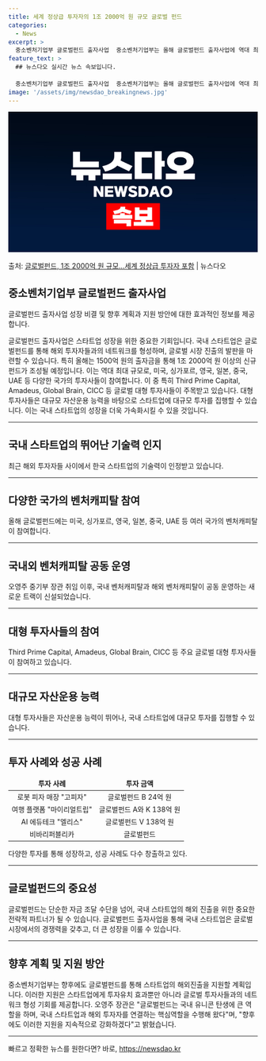 ```yaml
---
title: 세계 정상급 투자자의 1조 2000억 원 규모 글로벌 펀드
categories:
  - News
excerpt: >
  중소벤처기업부 글로벌펀드 출자사업  중소벤처기업부는 올해 글로벌펀드 출자사업에 역대 최대 규모인 1500억 …
feature_text: >
  ## 뉴스다오 실시간 뉴스 속보입니다.

  중소벤처기업부 글로벌펀드 출자사업  중소벤처기업부는 올해 글로벌펀드 출자사업에 역대 최대 규모인 1500억 …
image: '/assets/img/newsdao_breakingnews.jpg'
---
```


![뉴스다오 속보](/assets/img/newsdao_breakingnews.jpg)

<p>출처: <a href="https://newsdao.kr/4541" rel="dofollow">글로벌펀드, 1조 2000억 원 규모…세계 정상급 투자자 포함</a> | 뉴스다오</p>

<h2 data-ke-size="size26">중소벤처기업부 글로벌펀드 출자사업</h2>
글로벌펀드 출자사업 성장 비결 및 향후 계획과 지원 방안에 대한 효과적인 정보를 제공합니다.

<p data-ke-size="size16">글로벌펀드 출자사업은 스타트업 성장을 위한 중요한 기회입니다. 국내 스타트업은 글로벌펀드를 통해 해외 투자자들과의 네트워크를 형성하며, 글로벌 시장 진출의 발판을 마련할 수 있습니다. 특히 올해는 1500억 원의 출자금을 통해 1조 2000억 원 이상의 신규 펀드가 조성될 예정입니다. 이는 역대 최대 규모로, 미국, 싱가포르, 영국, 일본, 중국, UAE 등 다양한 국가의 투자사들이 참여합니다. 이 중 특히 Third Prime Capital, Amadeus, Global Brain, CICC 등 글로벌 대형 투자사들이 주목받고 있습니다. 대형 투자사들은 대규모 자산운용 능력을 바탕으로 스타트업에 대규모 투자를 집행할 수 있습니다. 이는 국내 스타트업의 성장을 더욱 가속화시킬 수 있을 것입니다.</p>

<hr>

<h2 data-ke-size="size26">국내 스타트업의 뛰어난 기술력 인지</h2>
<p data-ke-size="size16">최근 해외 투자자들 사이에서 한국 스타트업의 기술력이 인정받고 있습니다.</p>

<hr>

<h2 data-ke-size="size26">다양한 국가의 벤처캐피탈 참여</h2>
<p data-ke-size="size16">올해 글로벌펀드에는 미국, 싱가포르, 영국, 일본, 중국, UAE 등 여러 국가의 벤처캐피탈이 참여합니다.</p>

<hr>

<h2 data-ke-size="size26">국내외 벤처캐피탈 공동 운영</h2>
<p data-ke-size="size16">오영주 중기부 장관 취임 이후, 국내 벤처캐피탈과 해외 벤처캐피탈이 공동 운영하는 새로운 트랙이 신설되었습니다.</p>

<hr>

<h2 data-ke-size="size26">대형 투자사들의 참여</h2>
<p data-ke-size="size16">Third Prime Capital, Amadeus, Global Brain, CICC 등 주요 글로벌 대형 투자사들이 참여하고 있습니다.</p>

<hr>

<h2 data-ke-size="size26">대규모 자산운용 능력</h2>
<p data-ke-size="size16">대형 투자사들은 자산운용 능력이 뛰어나, 국내 스타트업에 대규모 투자를 집행할 수 있습니다.</p>

<hr>

<h2 data-ke-size="size26">투자 사례와 성공 사례</h2>
<table>
<thead>
<tr>
<td style="text-align: center; height: 17px;"><b>투자 사례</b></td>
<td style="text-align: center; height: 17px;"><b>투자 금액</b></td>
</tr>
</thead>
<tbody>
<tr>
<td style="text-align: center; height: 17px;">로봇 피자 매장 "고피자"</td>
<td style="text-align: center; height: 17px;">글로벌펀드 B 24억 원</td>
</tr>
<tr>
<td style="text-align: center; height: 17px;">여행 플랫폼 "마이리얼트립"</td>
<td style="text-align: center; height: 17px;">글로벌펀드 A와 K 138억 원</td>
</tr>
<tr>
<td style="text-align: center; height: 17px;">AI 에듀테크 "엘리스"</td>
<td style="text-align: center; height: 17px;">글로벌펀드 V 138억 원</td>
</tr>
<tr>
<td style="text-align: center; height: 17px;">비바리퍼블리카</td>
<td style="text-align: center; height: 17px;">글로벌펀드</td>
</tr>
</tbody>
</table>

<p data-ke-size="size16">다양한 투자를 통해 성장하고, 성공 사례도 다수 창출하고 있다.</p>

<hr>

<h2 data-ke-size="size26">글로벌펀드의 중요성</h2>
<p data-ke-size="size16">글로벌펀드는 단순한 자금 조달 수단을 넘어, 국내 스타트업의 해외 진출을 위한 중요한 전략적 파트너가 될 수 있습니다. 글로벌펀드 출자사업을 통해 국내 스타트업은 글로벌 시장에서의 경쟁력을 갖추고, 더 큰 성장을 이룰 수 있습니다.</p>

<hr>

<h2 data-ke-size="size26">향후 계획 및 지원 방안</h2>
<p data-ke-size="size16">중소벤처기업부는 향후에도 글로벌펀드를 통해 스타트업의 해외진출을 지원할 계획입니다. 이러한 지원은 스타트업에게 투자유치 효과뿐만 아니라 글로벌 투자사들과의 네트워크 형성 기회를 제공합니다. 오영주 장관은 "글로벌펀드는 국내 유니콘 탄생에 큰 역할을 하며, 국내 스타트업과 해외 투자자를 연결하는 핵심역할을 수행해 왔다"며, "향후에도 이러한 지원을 지속적으로 강화하겠다"고 밝혔습니다.</p>

<hr> 

빠르고 정확한 뉴스를 원한다면? 바로, <a href="https://newsdao.kr" rel="dofollow">https://newsdao.kr</a>


    
